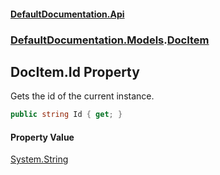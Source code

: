 #### [DefaultDocumentation.Api](index.md 'index')
### [DefaultDocumentation.Models](index.md#DefaultDocumentation.Models 'DefaultDocumentation.Models').[DocItem](DocItem.md 'DefaultDocumentation.Models.DocItem')

## DocItem.Id Property

Gets the id of the current instance.

```csharp
public string Id { get; }
```

#### Property Value
[System.String](https://docs.microsoft.com/en-us/dotnet/api/System.String 'System.String')